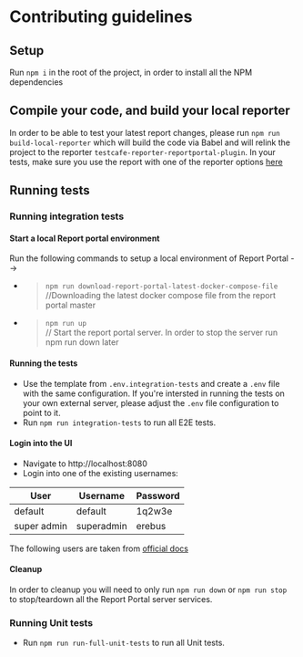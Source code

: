 # Contributing guidelines

## Setup
Run `npm i` in the root of the project, in order to install all the NPM dependencies

## Compile your code, and build your local reporter
In order to be able to test your latest report changes, please run `npm run build-local-reporter` which will build the code via Babel and will relink the project to the reporter `testcafe-reporter-reportportal-plugin`.
In your tests, make sure you use the report with one of the reporter options [here](https://github.com/danitseitlin/reportportal-testcafe-plugin#use-the-reporter-in-your-testcafe-test-run)

## Running tests
### Running integration tests
#### Start a local Report portal environment
Run the following commands to setup a local environment of Report Portal -->
* > `npm run download-report-portal-latest-docker-compose-file`<br>//Downloading the latest docker compose file from the report portal master
* > `npm run up`<br>// Start the report portal server. In order to stop the server run npm run down later

#### Running the tests
* Use the template from `.env.integration-tests` and create a `.env` file with the same configuration.
If you're intersted in running the tests on your own external server, please adjust the `.env` file configuration to point to it.
* Run `npm run integration-tests` to run all E2E tests.

#### Login into the UI
* Navigate to http://localhost:8080
* Login into one of the existing usernames:

| User        | Username   | Password |
| ----------- | ---------- | -------- |
| default     | default    | 1q2w3e   |
| super admin | superadmin | erebus   |

The following users are taken from [official docs](https://reportportal.io/docs/Deploy-with-Docker)
#### Cleanup
In order to cleanup you will need to only run `npm run down` or `npm run stop` to stop/teardown all the Report Portal server services.

### Running Unit tests
* Run `npm run run-full-unit-tests` to run all Unit tests.
